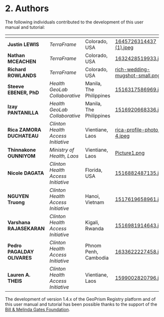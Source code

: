 # 2. Authors

The following individuals contributed to the development of this user manual and tutorial:

<table data-view="cards"><thead><tr><th></th><th></th><th></th><th data-hidden data-card-cover data-type="files"></th></tr></thead><tbody><tr><td><strong>Justin LEWIS</strong></td><td><em>TerraFrame</em></td><td>Colorado, USA</td><td><a href="../../.gitbook/assets/1645726314437 (1).jpeg">1645726314437 (1).jpeg</a></td></tr><tr><td><strong>Nathan MCEACHEN</strong></td><td><em>TerraFrame</em></td><td>Colorado, USA</td><td><a href="../../.gitbook/assets/1632428519933.jpeg">1632428519933.jpeg</a></td></tr><tr><td><strong>Richard ROWLANDS</strong></td><td><em>TerraFrame</em></td><td>Colorado, USA</td><td><a href="../../.gitbook/assets/rich-wedding-mugshot-small.png">rich-wedding-mugshot-small.png</a></td></tr><tr><td><strong>Steeve EBENER, PhD</strong></td><td><em>Health GeoLab Collaborative</em></td><td>Manila, The Philippines</td><td><a href="../../.gitbook/assets/1516317586969.jpg">1516317586969.jpg</a></td></tr><tr><td><strong>Izay PANTANILLA</strong></td><td><em>Health GeoLab Collaborative</em></td><td>Manila, The Philippines</td><td><a href="../../.gitbook/assets/1516920668336.jpg">1516920668336.jpg</a></td></tr><tr><td><strong>Rica ZAMORA DUCHATEAU</strong></td><td><em>Clinton Health Access Initiative</em></td><td>Vientiane, Laos</td><td><a href="../../.gitbook/assets/rica-profile-photo-4.jpeg">rica-profile-photo-4.jpeg</a></td></tr><tr><td><strong>Thinnakone OUNNIYOM</strong></td><td><em>Ministry of Health, Laos</em></td><td>Vientiane, Laos</td><td><a href="../../.gitbook/assets/Picture1.png">Picture1.png</a></td></tr><tr><td><strong>Nicole DAGATA</strong></td><td><em>Clinton Health Access Initiative</em></td><td>Florida, USA</td><td><a href="../../.gitbook/assets/1516882487135.jpg">1516882487135.jpg</a></td></tr><tr><td><strong>NGUYEN Truong</strong></td><td><em>Clinton Health Access Initiative</em></td><td>Hanoi, Vietnam</td><td><a href="../../.gitbook/assets/1517619658961.jpg">1517619658961.jpg</a></td></tr><tr><td><strong>Varshana RAJASEKARAN</strong></td><td><em>Clinton Health Access Initiative</em></td><td>Kigali, Rwanda</td><td><a href="../../.gitbook/assets/1516981914643.jpg">1516981914643.jpg</a></td></tr><tr><td><strong>Pedro PAGALDAY OLIVARES</strong></td><td><em>Clinton Health Access Initiative</em></td><td>Phnom Penh, Cambodia</td><td><a href="../../.gitbook/assets/1633622227458.jpg">1633622227458.jpg</a></td></tr><tr><td><strong>Lauren A. THEIS</strong></td><td><em>Clinton Health Access Initiative</em></td><td>Vientiane, Laos</td><td><a href="../../.gitbook/assets/1599002820796.jpg">1599002820796.jpg</a></td></tr></tbody></table>

The development of version 1.4.x of the GeoPrism Registry platform and of this user manual and tutorial has been possible thanks to the support of the [Bill & Melinda Gates Foundation](https://www.gatesfoundation.org/).
